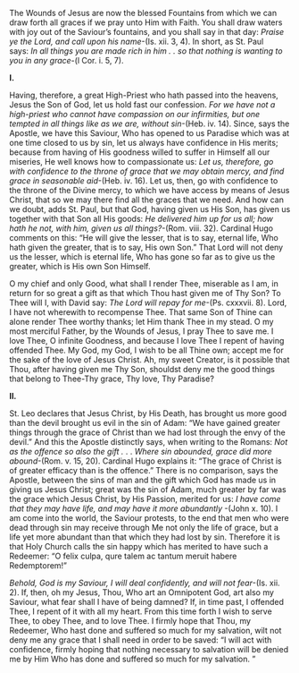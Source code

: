 
The Wounds of Jesus are now the blessed Fountains from which we can draw forth all graces if we pray unto Him with Faith. You shall draw waters with joy out of the Saviour’s fountains, and you shall say in that day: _Praise ye the Lord, and call upon his name_-(Is. xii. 3, 4). In short, as St. Paul says: _In all things you are made rich in him . . so that nothing is wanting to you in any grace_-(l Cor. i. 5, 7).

**I.**

Having, therefore, a great High-Priest who hath passed into the heavens, Jesus the Son of God, let us hold fast our confession. _For we have not a high-priest who cannot have compassion on our infirmities, but one tempted in all things like as we are, without sin_-(Heb. iv. 14). Since, says the Apostle, we have this Saviour, Who has opened to us Paradise which was at one time closed to us by sin, let us always have confidence in His merits; because from having of His goodness willed to suffer in Himself all our miseries, He well knows how to compassionate us: _Let us, therefore, go with confidence to the throne of grace that we may obtain mercy, and find grace in seasonable aid_-(Heb. iv. 16). Let us, then, go with confidence to the throne of the Divine mercy, to which we have access by means of Jesus Christ, that so we may there find all the graces that we need. And how can we doubt, adds St. Paul, but that God, having given us His Son, has given us together with that Son all His goods: _He delivered him up for us all; how hath he not, with him, given us all things?_-(Rom. viii. 32). Cardinal Hugo comments on this: “He will give the lesser, that is to say, eternal life, Who hath given the greater, that is to say, His own Son.” That Lord will not deny us the lesser, which is eternal life, Who has gone so far as to give us the greater, which is His own Son Himself.

O my chief and only Good, what shall I render Thee, miserable as I am, in return for so great a gift as that which Thou hast given me of Thy Son? To Thee will I, with David say: _The Lord will repay for me_-(Ps. cxxxvii. 8). Lord, I have not wherewith to recompense Thee. That same Son of Thine can alone render Thee worthy thanks; let Him thank Thee in my stead. O my most merciful Father, by the Wounds of Jesus, I pray Thee to save me. I love Thee, O infinite Goodness, and because I love Thee I repent of having offended Thee. My God, my God, I wish to be all Thine own; accept me for the sake of the love of Jesus Christ. Ah, my sweet Creator, is it possible that Thou, after having given me Thy Son, shouldst deny me the good things that belong to Thee-Thy grace, Thy love, Thy Paradise?

**II.**

St. Leo declares that Jesus Christ, by His Death, has brought us more good than the devil brought us evil in the sin of Adam: “We have gained greater things through the grace of Christ than we had lost through the envy of the devil.” And this the Apostle distinctly says, when writing to the Romans: _Not as the offence so also the gift ._ . . _Where sin abounded, grace did more abound_-(Rom. v. 15, 20). Cardinal Hugo explains it: “The grace of Christ is of greater efficacy than is the offence.” There is no comparison, says the Apostle, between the sins of man and the gift which God has made us in giving us Jesus Christ; great was the sin of Adam, much greater by far was the grace which Jesus Christ, by His Passion, merited for us: _I have come that they may have life, and may have it more abundantly_ -(John x. 10). I am come into the world, the Saviour protests, to the end that men who were dead through sin may receive through Me not only the life of grace, but a life yet more abundant than that which they had lost by sin. Therefore it is that Holy Church calls the sin happy which has merited to have such a Redeemer: “O felix culpa, qure talem ac tantum meruit habere Redemptorem!”

_Behold, God is my Saviour, I will deal confidently, and will not fear_-(Is. xii. 2). If, then, oh my Jesus, Thou, Who art an Omnipotent God, art also my Saviour, what fear shall I have of being damned? If, in time past, I offended Thee, I repent of it with all my heart. From this time forth I wish to serve Thee, to obey Thee, and to love Thee. I firmly hope that Thou, my Redeemer, Who hast done and suffered so much for my salvation, wilt not deny me any grace that I shall need in order to be saved: “I will act with confidence, firmly hoping that nothing necessary to salvation will be denied me by Him Who has done and suffered so much for my salvation. ”

